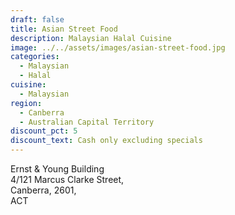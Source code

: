 ```yaml
---
draft: false
title: Asian Street Food
description: Malaysian Halal Cuisine
image: ../../assets/images/asian-street-food.jpg
categories:
  - Malaysian
  - Halal
cuisine:
  - Malaysian
region:
  - Canberra
  - Australian Capital Territory
discount_pct: 5
discount_text: Cash only excluding specials
---
```

Ernst & Young Building\
4/121 Marcus Clarke Street,\
Canberra, 2601,\
ACT
